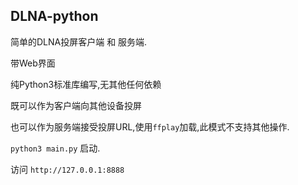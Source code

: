 ## DLNA-python

简单的DLNA投屏客户端 和 服务端.

带Web界面

纯Python3标准库编写,无其他任何依赖

既可以作为客户端向其他设备投屏

也可以作为服务端接受投屏URL,使用`ffplay`加载,此模式不支持其他操作.


`python3 main.py` 启动.

访问 `http://127.0.0.1:8888`

